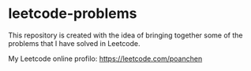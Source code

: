 # leetcode-problems
This repository is created with the idea of bringing together some of the problems that I have solved in Leetcode.

My Leetcode online profilo: https://leetcode.com/poanchen
